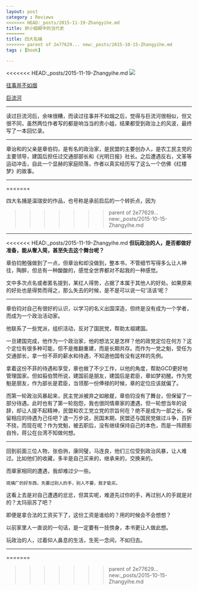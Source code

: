 ```yaml
---
layout: post
category : Reviews
<<<<<<< HEAD:_posts/2015-11-19-Zhangyihe.md
title: 娇小姐眼中的当代史
=======
title: 四大名捕
>>>>>>> parent of 2e77629... new:_posts/2015-10-15-Zhangyihe.md
tags : [book]

---
```


<<<<<<< HEAD:_posts/2015-11-19-Zhangyihe.md
![](http://img4.douban.com/lpic/s1108667.jpg)

[往事并不如烟](http://book.douban.com/subject/1059336/)

[巨流河](http://jaasly.github.io/reviews/2013/09/01/Flowing-river-Weebly/)

---



读过巨流河后，余味很糟，而读过往事并不如烟之后，觉得与巨流河很相似，但又很不同，虽然两位作者写的都是响当当的贵小姐，结果都受到政治上的风波，最终写了一本回忆录。


---

章诒和的父亲是章伯钧，是有名的政治家，是民盟的主要创办人，是农工民主党的主要领导，建国后担任过交通部部长和《光明日报》社长。之后遭遇反右，文革等运动冲击，自此一个显赫的家庭陨落，作者以真实经历写了这么一个仿佛《红楼梦》的故事。


---
=======


四大名捕是温瑞安的作品，也号称是承前启后的一个转折点，因为
>>>>>>> parent of 2e77629... new:_posts/2015-10-15-Zhangyihe.md




---



<<<<<<< HEAD:_posts/2015-11-19-Zhangyihe.md
**但玩政治的人，是否都做好准备，能从奢入简，甚至失去这个舞台呢？**

章伯钧勉强做到了一点，但章诒和却没做到，整本书，不管细节写得多么让人神往，陶醉，但总有一种酸酸的，感觉全世界都对不起我的一种感觉。

文中多次点名或者匿名提到，某红人得势，占据了本属于其他人的好处。如果原来的好处也是得势而得之，那么失去的时候，是不是可以说一句’活该‘呢？

---

章伯钧对自己有很好的认识，以学习的名义出国深造，但终是没有成为一个学者，而成为一个政治活动家。

他联系了一些党派，组织活动，反对了国民党，帮助太祖建国。

一旦建国完成，他作为一个政治家，他的想法又是怎样？他的政党定位在何方？这个定位有很多种可能，但不是推翻重建，而是长期共存。而作为一党之魁，受任为交通部长，拿一份不菲的薪水和待遇，不知道他国有没有这样的先例。

拿着这份不菲的待遇和享受，章也做了不少工作，以他的角度，帮助GCD更好地管理国家。但如翦伯赞所说，建国前是朋友，建国后是君臣，章如梦初醒。作为党魁是朋友，作为部长是君臣，当领那一份俸禄的时候，章的定位应该就偏了。

而第一轮政治风暴起来，民主党派被弃之如敝屣，章伯钧没有了舞台，但保留了一部分待遇。此时也有了第一轮抱怨，我也很同情章家的遭遇，但一轮想当年的说辞，却让人提不起精神，民盟和农工党立党的宗旨何在？绝不是成为一部之长，保留相应的待遇为己任吧？退一万步说，民国末期，民盟还与国民党做过斗争，百折不挠，而现在呢？作为党魁，被去职后，没有继续保持自己的本色，而是一阵顾影自怜，蒋公在台湾不知做何想。

---

回到前面三位人物，张伯驹，康同璧，马连良，他们三位受到政治风暴，让人难过。比如他们的收藏，多半是自己买来的，继承来的，交换来的。

而章家相同的遭遇，我却难过少一些。

`琉璃厂的好东西，先要过别人的手，别人不要，我才能买。
`

这看上去是对自己遭遇的忿忿，但其实呢，难道先过你的手，再过别人的手就是对的？太玛丽苏了吧？

即便是拿合法的工资买下了，这份工资是谁给的？用的时候会不会想想？

以前家里人一直说的一句话，是一定要有一技傍身，本书更让人做此想。

玩政治的人，过着仰人鼻息的生活，生死一念间，不如归去。


---
=======
>>>>>>> parent of 2e77629... new:_posts/2015-10-15-Zhangyihe.md








